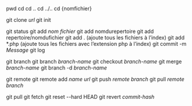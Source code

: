 <!-- cmd terminal  -->

pwd                                 <!-- ou suis-je ? -->
cd                                  <!-- Retour fichier source -->
cd ..                               <!-- Retour de 1 -->
cd ../..                            <!-- Retour de 2 et + -->
cd {nomfichier}                     <!-- Avance vers fichier -->

<!-- Action sur repository -->
git clone *url*                     <!-- Chope depuis github jusqu'a fichier locaux depuis un url -->
git init                            <!-- Nouveau repo attention dans quel fichier on est -->

<!-- Commandes de base -->

git status                          <!-- Affiche le status -->
git add *nom fichier*               <!-- Add changes to staging -->
    git add nomdurepertoire
    git add repertoire/nomdufichier
    git add .    (ajoute tous les fichiers à l’index)
    git add *.php  (ajoute tous les fichiers avec l’extension php à l’index)
git commit -m *Message*             <!-- Commit changes with a message -->
git log                             <!-- View commit history -->

<!-- Commande en raport avec les Branch -->
git branch                          <!-- List branches -->
git branch *branch-name*            <!-- Create a new branch -->
git checkout *branch-name*          <!-- Switch to a branch -->
git merge *branch-name*             <!-- Merge changes from a branch -->
git branch -d *branch-name*         <!-- Delete a branch -->


<!-- Intergir avec repo en ligne -->
git remote                          <!-- List remotes -->
git remote add *name* *url*         <!-- Add a remote -->
git push *remote* *branch*          <!-- Push changes to a remote -->
git pull *remote* *branch*          <!-- Pull changes from a remote -->


<!-- Ctrl+Z -->
git pull                            <!-- Fetch and merge changes -->
git fetch                           <!-- Fetch changes without merging -->
git reset --hard HEAD               <!-- Discard changes -->
git revert *commit-hash*            <!-- Revert changes in a commit -->







